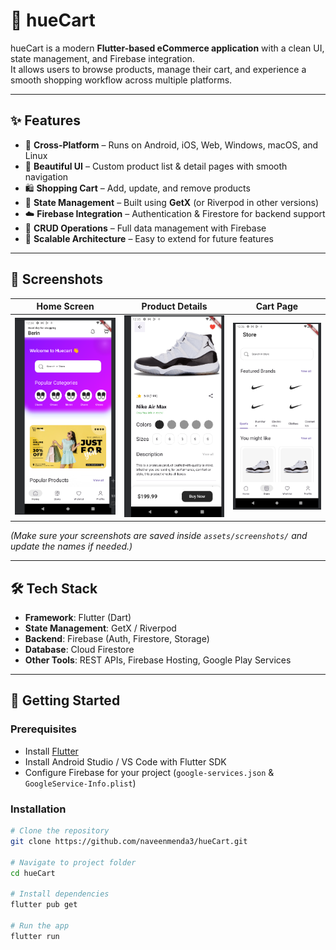 # 🛒 hueCart  

hueCart is a modern **Flutter-based eCommerce application** with a clean UI, state management, and Firebase integration.  
It allows users to browse products, manage their cart, and experience a smooth shopping workflow across multiple platforms.  

---

## ✨ Features  
- 📱 **Cross-Platform** – Runs on Android, iOS, Web, Windows, macOS, and Linux  
- 🎨 **Beautiful UI** – Custom product list & detail pages with smooth navigation  
- 🛍️ **Shopping Cart** – Add, update, and remove products  
- 🔄 **State Management** – Built using **GetX** (or Riverpod in other versions)  
- ☁️ **Firebase Integration** – Authentication & Firestore for backend support  
- 📂 **CRUD Operations** – Full data management with Firebase  
- 🚀 **Scalable Architecture** – Easy to extend for future features  

---

## 📸 Screenshots  

| Home Screen | Product Details | Cart Page |
|-------------|----------------|-----------|
| ![Home](https://github.com/naveenmenda3/hueCart/blob/main/assets/screenshots/homepage.png?raw=true) | ![Details](https://github.com/naveenmenda3/hueCart/blob/main/assets/screenshots/detailpage.png?raw=true) | ![Cart](https://github.com/naveenmenda3/hueCart/blob/main/assets/screenshots/storepage.png?raw=true) |

*(Make sure your screenshots are saved inside `assets/screenshots/` and update the names if needed.)*  

---

## 🛠️ Tech Stack  
- **Framework**: Flutter (Dart)  
- **State Management**: GetX / Riverpod  
- **Backend**: Firebase (Auth, Firestore, Storage)  
- **Database**: Cloud Firestore  
- **Other Tools**: REST APIs, Firebase Hosting, Google Play Services  

---

## 🚀 Getting Started  

### Prerequisites  
- Install [Flutter](https://docs.flutter.dev/get-started/install)  
- Install Android Studio / VS Code with Flutter SDK  
- Configure Firebase for your project (`google-services.json` & `GoogleService-Info.plist`)  

### Installation  
```bash
# Clone the repository
git clone https://github.com/naveenmenda3/hueCart.git

# Navigate to project folder
cd hueCart

# Install dependencies
flutter pub get

# Run the app
flutter run
